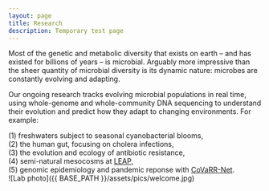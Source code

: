```yaml
---
layout: page
title: Research
description: Temporary test page
---
```


Most of the genetic and metabolic diversity that exists on earth – and has existed for billions of years – is microbial. Arguably more impressive than the sheer quantity of microbial diversity is its dynamic nature: microbes are constantly evolving and adapting. 

Our ongoing research tracks evolving microbial populations in real time, using whole-genome and whole-community DNA sequencing to understand their evolution and predict how they adapt to changing environments. For example: 

(1) freshwaters subject to seasonal cyanobacterial blooms,  
(2) the human gut, focusing on cholera infections,  
(3) the evolution and ecology of antibiotic resistance,  
​(4) semi-natural mesocosms at [LEAP](https://qcbs.ca/qcbs-research-showcase?showcase_id=35),  
​(5) genomic epidemiology and pandemic reponse with [CoVaRR-Net](https://covarrnet.ca).  
​
​![Lab photo]({{ BASE_PATH }}/assets/pics/welcome.jpg)